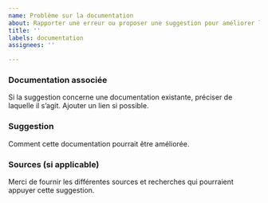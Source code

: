 ```yaml
---
name: Problème sur la documentation
about: Rapporter une erreur ou proposer une suggestion pour améliorer la documentation du dsfacile.
title: ''
labels: documentation
assignees: ''

---
```


###  Documentation associée
Si la suggestion concerne une documentation existante, préciser de laquelle il s’agit. Ajouter un lien si possible.

###  Suggestion
Comment cette documentation pourrait être améliorée.

###  Sources (si applicable)
Merci de fournir les différentes sources et recherches qui pourraient appuyer cette suggestion.
